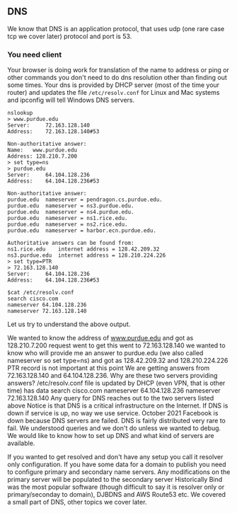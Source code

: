 ## DNS
We know that DNS is an application protocol, that uses udp (one rare case tcp we cover later) protocol and port is 53. 

### You need client

Your browser is doing work for translation of the name to address or ping or other commands you don't need to do dns resolution other than finding out some times. 
Your dns is provided by DHCP server (most of the time your router) and updates the file `/etc/resolv.conf` for Linux and Mac systems and ipconfig will tell Windows DNS servers.

```
nslookup
> www.purdue.edu
Server:		72.163.128.140
Address:	72.163.128.140#53

Non-authoritative answer:
Name:	www.purdue.edu
Address: 128.210.7.200
> set type=ns
> purdue.edu
Server:		64.104.128.236
Address:	64.104.128.236#53

Non-authoritative answer:
purdue.edu	nameserver = pendragon.cs.purdue.edu.
purdue.edu	nameserver = ns3.purdue.edu.
purdue.edu	nameserver = ns4.purdue.edu.
purdue.edu	nameserver = ns1.rice.edu.
purdue.edu	nameserver = ns2.rice.edu.
purdue.edu	nameserver = harbor.ecn.purdue.edu.

Authoritative answers can be found from:
ns1.rice.edu	internet address = 128.42.209.32
ns3.purdue.edu	internet address = 128.210.224.226
> set type=PTR
> 72.163.128.140
Server:		64.104.128.236
Address:	64.104.128.236#53

$cat /etc/resolv.conf
search cisco.com
nameserver 64.104.128.236
nameserver 72.163.128.140
```
Let us try to understand the above output.

We wanted to know the address of www.purdue.edu and got as 128.210.7.200 request went to get this went to 72.163.128.140
we wanted to know who will provide me an answer to   purdue.edu (we also called nameserver so set type=ns) and got as 128.42.209.32 and 128.210.224.226
PTR record is not important at this point
We are getting answers from 72.163.128.140 and 64.104.128.236. Why are these two servers providing answers?
/etc/resolv.conf file is updated by DHCP (even VPN, that is other time) has data search cisco.com nameserver 64.104.128.236 nameserver 72.163.128.140
Any query for DNS reaches out to the two servers listed above
Notice is that DNS is a critical infrastructure on the Internet. If DNS is down if service is up, no way we use service.
October 2021 Facebook is down because DNS servers are failed.
DNS is fairly distributed very rare to fail.
We understood queries and we don't do unless we wanted to debug. We would like to know how to set up DNS and what kind of servers are available.

If you wanted to get resolved and don't have any setup you call it resolver only configuration.
If you have some data for a domain to publish you need to configure primary and secondary name servers. Any modifications on the primary server will be populated to the secondary server
Historically Bind was the most popular software (though difficult to say it is resolver only or primary/seconday to domain), DJBDNS and AWS Route53 etc.
We covered a small part of DNS, other topics we cover later.

